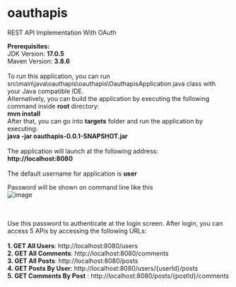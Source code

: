 # oauthapis
REST API Implementation With OAuth

**Prerequisites:** <br>
JDK Version: **17.0.5** <br>
Maven Version: **3.8.6**
<br><br>
To run this application, you can run src\main\java\oauthapis\oauthapis\OauthapisApplication.java class with your Java compatible IDE.
<br>
Alternatively, you can build the application by executing the following command inside **root** directory:
<br>
**mvn install**
<br>
After that, you can go into **targets** folder and run the application by executing:
<br>
**java -jar oauthapis-0.0.1-SNAPSHOT.jar**
<br><br>
The application will launch at the following address:
<br>
**http://localhost:8080**
<br>
<br>
The default username for application is **user**<br>

Password will be shown on command line like this<br>
![image](https://user-images.githubusercontent.com/61223026/204094393-bd2802cf-8578-4c1e-a982-6ef978353061.png)

<br><br>
Use this password to authenticate at the login screen. After login, you can access 5 APis by accessing the following URLs:<br><br>
**1. GET All Users**: http://localhost:8080/users<br>
**2. GET All Comments**: http://localhost:8080/comments<br>
**3. GET All Posts**: http://localhost:8080/posts<br>
**4. GET Posts By User**: http://localhost:8080/users/{userId}/posts<br>
**5. GET Comments By Post** : http://localhost:8080/posts/{postId}/comments
